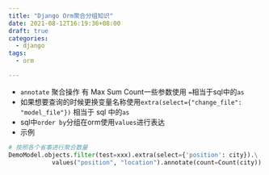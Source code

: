 ```yaml
---
title: "Django Orm聚合分组知识"
date: 2021-08-12T16:19:36+08:00
draft: true
categories:
  - django
tags:
  - orm

---
```




- `annotate` 聚合操作 有 Max Sum Count一些参数使用 `=`相当于sql中的`as`
- 如果想要查询的时候更换变量名称使用`extra(select={"change_file": "model_file"})` 相当于 sql 中的`as`
- sql中`order by`分组在orm使用`values`进行表达
- 示例

```python
# 按照各个省事进行聚合数量
DemoModel.objects.filter(test=xxx).extra(select={'position': city}).\
            values("position", "location").annotate(count=Count(city))

```



